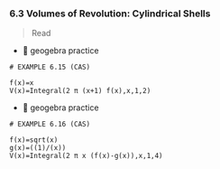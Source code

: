 ### 6.3 Volumes of Revolution: Cylindrical Shells

> Read


- 🎯 geogebra practice 

```
# EXAMPLE 6.15 (CAS)

f(x)=x
V(x)=Integral(2 π (x+1) f(x),x,1,2)
```


- 🎯 geogebra practice 

```
# EXAMPLE 6.16 (CAS)

f(x)=sqrt(x)
g(x)=((1)/(x))
V(x)=Integral(2 π x (f(x)-g(x)),x,1,4)
```
